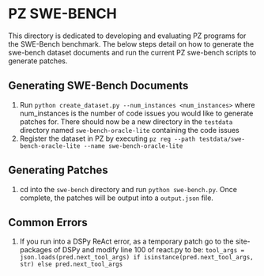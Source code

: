 # PZ SWE-BENCH

This directory is dedicated to developing and evaluating PZ programs for the SWE-Bench benchmark. The below steps detail on how to generate the swe-bench dataset documents and run the current PZ swe-bench scripts to generate patches.

## Generating SWE-Bench Documents

1. Run `python create_dataset.py --num_instances <num_instances>` where num_instances is the number of code issues you would like to generate patches for. There should now be a new directory in the `testdata` directory named `swe-bench-oracle-lite` containing the code issues
2. Register the dataset in PZ by executing `pz reg --path testdata/swe-bench-oracle-lite --name swe-bench-oracle-lite`

## Generating Patches

1. cd into the `swe-bench` directory and run `python swe-bench.py`. Once complete, the patches will be output into a `output.json` file.

## Common Errors

1. If you run into a DSPy ReAct error, as a temporary patch go to the site-packages of DSPy and modify line 100 of react.py to be:
   `tool_args = json.loads(pred.next_tool_args) if isinstance(pred.next_tool_args, str) else pred.next_tool_args`
